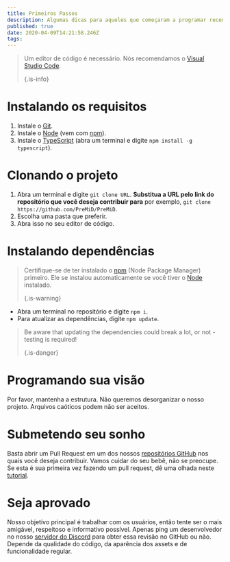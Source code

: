```yaml
---
title: Primeiros Passos
description: Algumas dicas para aqueles que começaram a programar recentemente
published: true
date: 2020-04-09T14:21:58.246Z
tags:
---
```


> Um editor de código é necessário. Nós recomendamos o [Visual Studio Code](https://code.visualstudio.com/). 
> 
> {.is-info}

# Instalando os requisitos
1. Instale o [Git](https://git-scm.com/).
2. Instale o [Node](https://nodejs.org/en/) (vem com [npm](https://www.npmjs.com/)).
3. Instale o [TypeScript](https://www.typescriptlang.org/index.html#download-links) (abra um terminal e digite `npm install -g typescript`).

# Clonando o projeto
1. Abra um terminal e digite `git clone URL`. **Substitua a URL pelo link do repositório que você deseja contribuir para** por exemplo, `git clone https://github.com/PreMiD/PreMiD`.
2. Escolha uma pasta que preferir.
3. Abra isso no seu editor de código.

# Instalando dependências
> Certifique-se de ter instalado o [npm](https://www.npmjs.com/) (Node Package Manager) primeiro. Ele se instalou automaticamente se você tiver o [Node](https://nodejs.org/en/) instalado. 
> 
> {.is-warning}

- Abra um terminal no repositório e digite `npm i`.
- Para atualizar as dependências, digite `npm update`.

> Be aware that updating the dependencies could break a lot, or not - testing is required! 
> 
> {.is-danger}

# Programando sua visão
Por favor, mantenha a estrutura. Não queremos desorganizar o nosso projeto. Arquivos caóticos podem não ser aceitos.

# Submetendo seu sonho
Basta abrir um Pull Request em um dos nossos [repositórios GitHub](https://github.com/PreMiD/) nos quais você deseja contribuir. Vamos cuidar do seu bebê, não se preocupe. Se esta é sua primeira vez fazendo um pull request, dê uma olhada neste [tutorial](https://help.github.com/en/articles/creating-a-pull-request).

# Seja aprovado
Nosso objetivo principal é trabalhar com os usuários, então tente ser o mais amigável, respeitoso e informativo possível. Apenas ping um desenvolvedor no nosso [servidor do Discord](https://discord.gg/WvfVZ8T) para obter essa revisão no GitHub ou não. Depende da qualidade do código, da aparência dos assets e de funcionalidade regular.